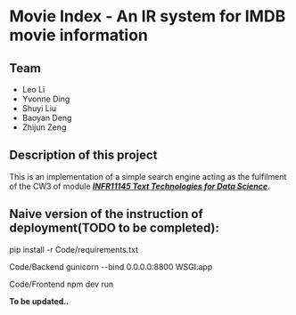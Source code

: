 # Movie Index - An IR system for IMDB movie information 
## Team
 - Leo Li
 - Yvonne Ding
 - Shuyi Liu
 - Baoyan Deng
 - Zhijun Zeng
## Description of this project
This is an implementation of a simple search engine acting as the fulfilment of the CW3 of module ***[INFR11145 Text Technologies for Data Science](https://www.inf.ed.ac.uk/teaching/courses/tts)***.

## Naive version of the instruction of deployment(TODO to be completed):

pip install -r Code/requirements.txt

Code/Backend gunicorn --bind 0.0.0.0:8800 WSGI:app

Code/Frontend npm dev run

**To be updated..**


